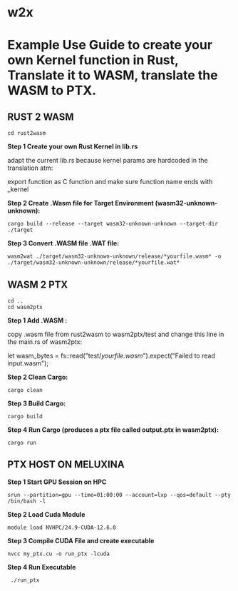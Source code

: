 # w2x

# Example Use Guide to create your own Kernel function in Rust, Translate it to WASM, translate the WASM to PTX.


## RUST 2 WASM

`cd rust2wasm`

**Step 1  Create your own Rust Kernel in lib.rs**

adapt the current lib.rs because kernel params are hardcoded in the translation atm:

export function as C function and make sure function name ends with _kernel

**Step 2  Create .Wasm file for Target Environment (wasm32-unknown-unknown):**

`cargo build --release --target wasm32-unknown-unknown --target-dir ./target`

**Step 3  Convert .WASM file .WAT file:**          

`wasm2wat ./target/wasm32-unknown-unknown/release/*yourfile.wasm* -o ./target/wasm32-unknown-unknown/release/*yourfile.wat*`


## WASM 2 PTX

```
cd ..
cd wasm2ptx
```

**Step 1  Add .WASM :**

copy .wasm file from rust2wasm to wasm2ptx/test and change this line in the main.rs of wasm2ptx:

let wasm_bytes = fs::read("test/*yourfile.wasm*").expect("Failed to read input.wasm");

**Step 2  Clean Cargo:**

`cargo clean`

**Step 3  Build Cargo:**  

`cargo build`

**Step 4  Run Cargo (produces a ptx file called output.ptx in wasm2ptx):**     

`cargo run`


## PTX HOST ON MELUXINA

**Step 1  Start GPU Session on HPC**

`srun --partition=gpu --time=01:00:00 --account=lxp --qos=default --pty /bin/bash -l`

**Step 2 Load Cuda Module**

`module load NVHPC/24.9-CUDA-12.6.0`

**Step 3 Compile CUDA File and create executable**

`nvcc my_ptx.cu -o run_ptx -lcuda`

**Step 4 Run Executable**

` ./run_ptx`
